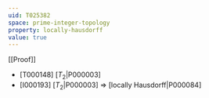 ```yaml
---
uid: T025382
space: prime-integer-topology
property: locally-hausdorff
value: true
---
```

[[Proof]]

* [T000148] [$T_2$|P000003]
* [I000193] [$T_2$|P000003] => [locally Hausdorff|P000084]


